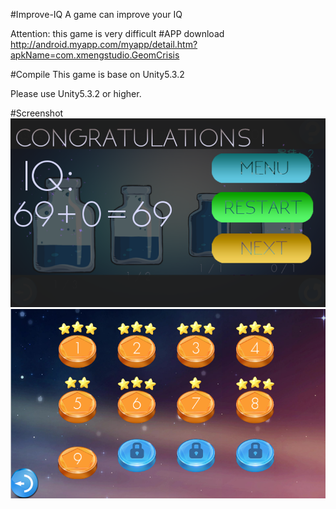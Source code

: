 #Improve-IQ
A game can improve your IQ  

Attention: this game is very difficult
#APP download 
http://android.myapp.com/myapp/detail.htm?apkName=com.xmengstudio.GeomCrisis

#Compile
This game is base on Unity5.3.2  

Please use Unity5.3.2  or higher.

#Screenshot
![](https://github.com/QIUMENGYUAN/Improve-IQ/blob/master/Resources/pour%20(2).png)
![](https://github.com/QIUMENGYUAN/Improve-IQ/blob/master/Resources/pour%20(3).png)
